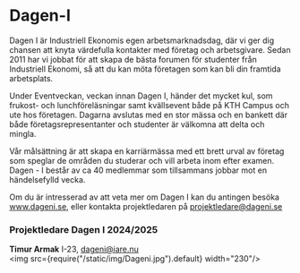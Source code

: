 # Dagen-I
Dagen I är Industriell Ekonomis egen arbetsmarknadsdag, där vi ger dig chansen att knyta värdefulla kontakter med företag och arbetsgivare. Sedan 2011 har vi jobbat för att skapa de bästa forumen för studenter från Industriell Ekonomi, så att du kan möta företagen som kan bli din framtida arbetsplats.

Under Eventveckan, veckan innan Dagen I, händer det mycket kul, som frukost- och lunchföreläsningar samt kvällsevent både på KTH Campus och ute hos företagen. Dagarna avslutas med en stor mässa och en bankett där både företagsrepresentanter och studenter är välkomna att delta och mingla.

Vår målsättning är att skapa en karriärmässa med ett brett urval av företag som speglar de områden du studerar och vill arbeta inom efter examen. Dagen - I består av ca 40 medlemmar som tillsammans jobbar mot en händelsefylld vecka.

Om du är intresserad av att veta mer om Dagen I kan du antingen besöka www.dageni.se, eller kontakta projektledaren på projektledare@dageni.se
### Projektledare Dagen I 2024/2025
__Timur Armak__ I-23, dageni@iare.nu    
<img src={require("/static/img/Dageni.jpg").default} width="230"/>

